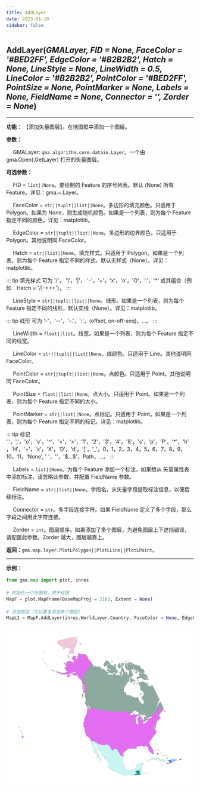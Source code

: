 ```yaml
---
title: AddLayer
date: 2023-01-10
sidebar: false
---
```


## **AddLayer**(*GMALayer, FID = None, FaceColor = '#BED2FF', EdgeColor = '#B2B2B2', Hatch = None, LineStyle = None, LineWidth = 0.5, LineColor = '#B2B2B2', PointColor = '#BED2FF', PointSize = None, PointMarker = None, Labels = None, FieldName = None, Connector = '', Zorder = None*)<Badge text="1.1.2 +"/> 

---

**功能：** 【添加矢量图层】。在地图框中添加一个图层。

**参数：**

&emsp; GMALayer: `gma.algorithm.core.dataio.Layer`。一个由 gma.Open(.GetLayer) 打开的矢量图层。

**可选参数：**

&emsp; FID = `list||None`。要绘制的 Feature 的序号列表。默认 (None) 所有 Feature。详见：gma.~.Layer。

&emsp; FaceColor = `str||tuplt||list||None`。多边形的填充颜色。只适用于 Polygon。如果为 None，则生成随机颜色。如果是一个列表，则为每个 Feature 指定不同的颜色。详见：matplotlib。

&emsp; EdgeColor = `str||tuplt||list||None`。多边形的边界颜色。只适用于 Polygon。其他说明同 FaceColor。

&emsp; Hatch = `str||list||None`。填充样式。只适用于 Polygon。如果是一个列表，则为每个 Feature 指定不同的样式，默认无样式（None）。详见：matplotlib。

::: tip 填充样式
可为 '/'， '\\'，'|'， '-'，'+'，'x'，'o'，'O'，'.'，'*' 或其组合（例如：Hatch = '/|-+++'）。
:::

&emsp; LineStyle = `str||tuplt||list||None`。线形。如果是一个列表，则为每个 Feature 指定不同的线形，默认实线（None）。详见：matplotlib。

::: tip 线形
可为 '-'，'--'，'-.'，':'，(offset, on-off-seq)，...。
:::

&emsp; LineWidth = `float||list`。线宽。如果是一个列表，则为每个 Feature 指定不同的线宽。

&emsp; LineColor = `str||tuplt||list||None`。线颜色。只适用于 Line。其他说明同 FaceColor。

&emsp; PointColor = `str||tuplt||list||None`。点颜色。只适用于 Point。其他说明同 FaceColor。

&emsp; PointSize = `float||list||None`。点大小。只适用于 Point。如果是一个列表，则为每个 Feature 指定不同的大小。

&emsp; PointMarker = `str||list||None`。点标记。只适用于 Point。如果是一个列表，则为每个 Feature 指定不同的标记。详见：matplotlib。

::: tip 标记
'.'，','，'o'，'v'，'^'，'<'，'>'，'1'，'2'，'3'，'4'，'8'，'s'，'p'，'P'，'*'，'h'，'H'，'+'，'x'，'X'，'D'，'d'，'|'，'_'，0，1，2，3，4，5，6，7，8，9，10，11，'None',  ' '，''，'\$...\$'，Path，...。
:::

&emsp; Labels = `list||None`。为每个 Feature 添加一个标注。如果想从 矢量属性表 中添加标注，请忽略此参数，并配置 FieldName 参数。

&emsp; FieldName = `str||list||None`。字段名。从矢量字段提取标注信息，以便后续标注。

&emsp; Connector = `str`。多字段连接字符。如果 FieldName 定义了多个字段，那么字段之间用此字符连接。

&emsp; Zorder = `int`。图层顺序。如果添加了多个图层，为避免图层上下遮挡错误，请配置此参数。Zorder 越大，图层越靠上。

**返回：**`gma.map.layer.PlotLPolygon||PlotLLine||PlotLPoint`。

---

**示例：**
```python
from gma.map import plot, inres

# 初始化一个地图框，用于绘图
MapF = plot.MapFrame(BaseMapProj = 2163, Extent = None)

# 添加图层（可以重复添加多个图层）
MapL1 = MapF.AddLayer(inres.WorldLayer.Country, FaceColor = None, EdgeColor = 'gray', LineWidth = 0.1)
```
![](/map/AddLayer.png)

